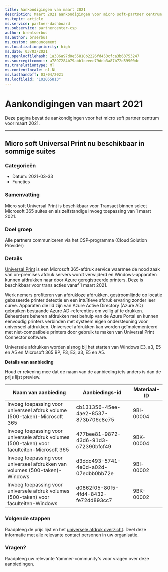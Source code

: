 ```yaml
---
title: Aankondigingen van maart 2021
description: Maart 2021 aankondigingen voor micro soft-partner centrum, inclusief nieuwe mogelijkheden, aanbiedingen, aanbiedingen, markten of wijzigingen in bestaande aanbiedingen.
ms.topic: article
ms.service: partner-dashboard
ms.subservice: partnercenter-csp
author: brentserbus
ms.author: brserbus
ms.custom: announcement
ms.localizationpriority: high
ms.date: 03/03/2021
ms.openlocfilehash: 1a386a97d0e55818b2226fd453cfca3b63753247
ms.sourcegitcommit: a7897284b79abb1ceeee79deb3a87b72d59900dc
ms.translationtype: MT
ms.contentlocale: nl-NL
ms.lasthandoff: 03/04/2021
ms.locfileid: "102055813"
---
```

# <a name="march-2021-announcements"></a>Aankondigingen van maart 2021

Deze pagina bevat de aankondigingen voor het micro soft partner centrum voor maart 2021.

________________
## <a name="microsoft-universal-print-now-available-in-some-suites"></a><a name="1"></a> Micro soft Universal Print nu beschikbaar in sommige suites

### <a name="categories"></a>Categorieën

- Datum: 2021-03-33
- Functies

### <a name="summary"></a>Samenvatting

Micro soft Universal Print is beschikbaar voor Transact binnen select Microsoft 365 suites en als zelfstandige invoeg toepassing van 1 maart 2021.

### <a name="impacted-audience"></a>Doel groep

Alle partners communiceren via het CSP-programma (Cloud Solution Provider)

### <a name="details"></a>Details

[Universal Print](https://aka.ms/universalprint) is een Microsoft 365-afdruk service waarmee de nood zaak van on-premises afdruk servers wordt verwijderd en Windows-apparaten kunnen afdrukken naar door Azure geregistreerde printers. Deze is beschikbaar voor trans acties vanaf 1 maart 2021.

Werk nemers profiteren van afdrukloze afdrukken, gestroomlijnde op locatie gebaseerde printer detectie en een intuïtieve afdruk ervaring zonder leer curve. Apparaten die lid zijn van Azure Active Directory (Azure AD) gebruiken bestaande Azure AD-referenties om veilig af te drukken. Beheerders beheren afdrukken met behulp van de Azure Portal en kunnen eenvoudig printers verbinden met systeem eigen ondersteuning voor universeel afdrukken. Universeel afdrukken kan worden geïmplementeerd met niet-compatibele printers door gebruik te maken van Universal Print Connector software.

Universele afdrukken worden alsnog bij het starten van Windows E3, a3, E5 en A5 en Microsoft 365 BP, F3, E3, a3, E5 en A5.  

**Details van aanbieding**

Houd er rekening mee dat de naam van de aanbieding iets anders is dan de prijs lijst preview.

| Naam van aanbieding | Aanbiedings-id | Materiaal-ID |
| ------ |----------- |----------- |  
| Invoeg toepassing voor universeel afdruk volume (500-taken)-Microsoft 365  | cb131356-45ee-4ae2-8537-873b706c8e75     | 9BI-00004   |
| Invoeg toepassing voor universele afdruk volumes (500-taken) voor faculteiten-Microsoft 365   | 477bee81-9872-43d6-91d3-c72390bfcf49   | 9BK-00004   |
| Invoeg toepassing voor universeel afdrukken van volumes (500-taken)-Windows    | d3ddc493-5741-4e0d-a02d-07edbb0bb72e   | 9BI-00002   |
| Invoeg toepassing voor universele afdruk volumes (500-taken) voor faculteiten-Windows   |  d0862f05-80f5-4fd4-8432-fe72dd893cc7  | 9BK-00002   |

### <a name="next-steps"></a>Volgende stappen

Raadpleeg de prijs lijst en het [universele afdruk overzicht](/universal-print/fundamentals/universal-print-whatis). Deel deze informatie met alle relevante contact personen in uw organisatie.

### <a name="questions"></a>Vragen?

Raadpleeg uw relevante Yammer-community's voor vragen over deze aanbiedingen.
